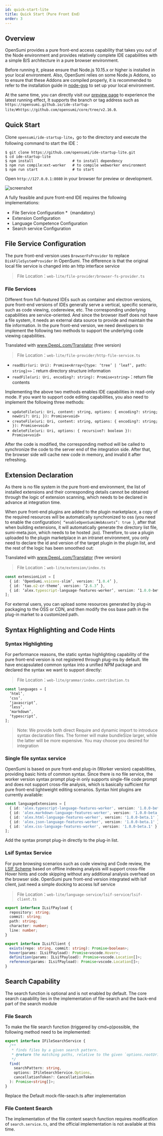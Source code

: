 ```yaml
---
id: quick-start-lite
title: Quick Start（Pure Front End）
order: 3
---
```


## Overview

OpenSumi provides a pure front-end access capability that takes you out of the Node environment and provides relatively complete IDE capabilities with a simple B/S architecture in a pure browser environment.  

Before running it, please ensure that Node.js 10.15.x or higher is installed in your local environment. Also, OpenSumi relies on some Node.js Addons, so to ensure that these Addons are compiled properly, it is recommended to refer to the installation guide in [node-gyp](https://github.com/nodejs/node-gyp#installation) to set up your local environment.

At the same time, you can directly visit our [preview page](https://opensumi.github.io/ide-startup-lite/) to experience the latest running effect, It supports the branch or tag address such as  `https://opensumi.github.io/ide-startup-lite/#https://github.com/opensumi/core/tree/v2.16.0`.  

## Quick Start

Clone `opensumi/ide-startup-lite`，go to the directory and execute the following command to start the IDE：

```shell
$ git clone https://github.com/opensumi/ide-startup-lite.git
$ cd ide-startup-lite
$ npm install                  # to install dependency
$ npm run compile:ext-worker   # to compile webworker environment
$ npm run start                # to start
```

Open `http://127.0.0.1:8080` in your browser for preview or development.

![screenshot](https://gw.alipayobjects.com/mdn/rms_3b03a3/afts/img/A*ZXeHTJFmx3AAAAAAAAAAAAAAARQnAQ)

A fully feasible and pure front-end IDE requires the following implementations:  

- File Service Configuration \*（mandatory）
- Extension Configuration
- Language Competence Configuration
- Search service Configuration

## File Service Configuration

The pure front-end version uses `BrowserFsProvider` to replace `DiskFileSystemProvider` in OpenSumi. The difference is that the original local file service is changed into an http interface service

> File Location：`web-lite/file-provider/browser-fs-provider.ts`

### File Services

Different from full-featured IDEs such as container and electron versions, pure front-end versions of IDEs generally serve a vertical, specific scenario, such as code viewing, codereview, etc. The corresponding underlying capabilities are service-oriented. And since the browser itself does not have a file system, it needs an external data source to provide and maintain the file information. In the pure front-end version, we need developers to implement the following two methods to support the underlying code viewing capabilities.

Translated with www.DeepL.com/Translator (free version)

> File Location：`web-lite/file-provider/http-file-service.ts`

- `readDir(uri: Uri): Promise<Array<{type: ‘tree’ | ‘leaf’, path: string}>>`：return directory structure information
- `readFile(uri: Uri, encoding?: string): Promise<string>`：return file contents

Implementing the above two methods enables IDE capabilities in read-only mode.  If you want to support code editing capabilities, you also need to implement the following three methods:  

- `updateFile(uri: Uri, content: string, options: { encoding?: string; newUri?: Uri; }): Promise<void>`
- `createFile(uri: Uri, content: string, options: { encoding?: string; }): Promise<void>`
- `deleteFile(uri: Uri, options: { recursive?: boolean }): Promise<void>`

After the code is modified, the corresponding method will be called to synchronize the code to the server end of the integration side. After that, the browser side will cache new code in memory, and invalid it after refreshing.  

## Extension Declaration

As there is no file system in the pure front-end environment, the list of installed extensions and their corresponding details cannot be obtained through the logic of extension scanning, which needs to be declared in advance at integration time.

When pure front-end plugins are added to the plugin marketplace, a copy of the required resources will be automatically synchronized to oss (you need to enable the configuration`{ “enableOpenSumiWebAssets”: true }`, after that when building extensions, it will automatically generate the directory list file, sumi-meta.json, which needs to be hosted .jso). Therefore, to use a plugin uploaded to the plugin marketplace in an intranet environment, you only need to declare the id and version of the target plugin in the plugin list, and the rest of the logic has been smoothed out:

Translated with www.DeepL.com/Translator (free version)

> File Location：`web-lite/extension/index.ts`

```typescript
const extensionList = [
  { id: ‘OpenSumi.vsicons-slim’, version: ‘1.0.4’ },
  { id: ‘tao.o2-cr-theme’, version: ‘2.6.3’ },
  { id: ‘alex.typescript-language-features-worker’, version: ‘1.0.0-beta.2’ }
];
```

For external users, you can upload some resources generated by plug-in packaging to the OSS or CDN, and then modify the oss base path in the  plug-in market to a customized path.  

## Syntax Highlighting and Code Hints

### Syntax Highlighting

For performance reasons, the static syntax highlighting capability of the pure front-end version is not registered through plug-ins by default. We have encapsulated common syntax into a unified NPM package and declared the syntax we want to support directly:  

> File Location：`web-lite/grammar/index.contribution.ts`

```typescript
const languages = [
  ‘html’,
  ‘css’,
  ‘javascript’,
  ‘less’,
  ‘markdown’,
  ‘typescript’,
];
```

> Note: We provide both direct Require and dynamic import to introduce syntax declaration files. The former will make bundleSize larger, while the latter will be more expensive. You may choose you desired for integration  

### Single file syntax service

 OpenSumi is based on pure front-end plug-in (Worker version) capabilities, providing basic hints of common syntax.  Since there is no file service, the worker version syntax prompt plug-in only supports single-file code prompt and does not support cross-file analysis, which is basically sufficient for pure front-end lightweight editing scenarios.  Syntax hint plugins are currently available:  

```typescript
const languageExtensions = [
  { id: 'alex.typescript-language-features-worker', version: '1.0.0-beta.2' },
  { id: 'alex.markdown-language-features-worker', version: '1.0.0-beta.2' },
  { id: 'alex.html-language-features-worker', version: '1.0.0-beta.1' },
  { id: 'alex.json-language-features-worker', version: '1.0.0-beta.1' },
  { id: 'alex.css-language-features-worker', version: '1.0.0-beta.1' }
];
```

Add the syntax prompt plug-in directly to the plug-in list.

### Lsif Syntax Service

For pure browsing scenarios such as code viewing and Code review, the [LSIF Scheme](https://microsoft.github.io/language-server-protocol/specifications/lsif/0.6.0/specification/) based on offline indexing analysis will support cross-file Hover hints and code skipping without any additional analysis overhead on the browser side. OpenSumi pure front-end version integrated with lsif client, just need a simple docking to access lsif service

> File Location：`web-lite/language-service/lsif-service/lsif-client.ts`

```typescript
export interface ILsifPayload {
  repository: string;
  commit: string;
  path: string;
  character: number;
  line: number;
}

export interface ILsifClient {
  exists(repo: string, commit: string): Promise<boolean>;
  hover(params: ILsifPayload): Promise<vscode.Hover>;
  definition(params: ILsifPayload): Promise<vscode.Location[]>;
  reference(params: ILsifPayload): Promise<vscode.Location[]>;
}
```

## Search Capability

The search function is optional and is not enabled by default. The core search capability lies in the implementation of file-search and the back-end part of the search module  

### File Search 

To make the file search function (triggered by cmd+p)possible, the following method need to be implemented: 

```typescript
export interface IFileSearchService {
  /**
   * finds files by a given search pattern.
   * @return the matching paths, relative to the given `options.rootUri`.
   */
  find(
    searchPattern: string,
    options: IFileSearchService.Options,
    cancellationToken?: CancellationToken
  ): Promise<string[]>;
}
```

Replace the Default mock-file-seach.ts after implementation

### File Content Search  

The implementation of the file content search function requires modification of `search.service.ts`, and the official implementation is not available at this time.
